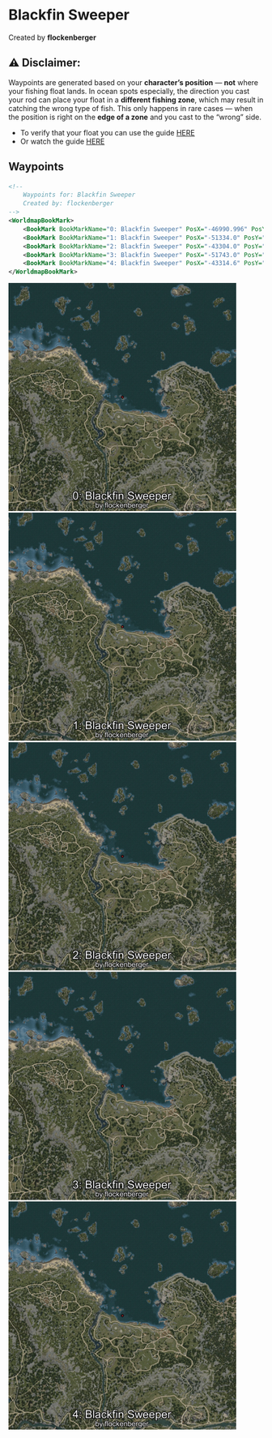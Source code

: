 # Blackfin Sweeper
Created by **flockenberger**

## ⚠️ Disclaimer:
Waypoints are generated based on your __**character’s position**__ — __not__ where your fishing float lands.
In ocean spots especially, the direction you cast your rod can place your float in a **different fishing zone**, which may result in catching the wrong type of fish.
This only happens in rare cases — when the position is right on the **edge of a zone** and you cast to the “wrong” side.

- To verify that your float you can use the guide [HERE](https://flockenberger.github.io/bdo-fish-position/)
- Or watch the guide [HERE](https://youtu.be/t-VXcRoNojk)

## Waypoints
```xml
<!--
    Waypoints for: Blackfin Sweeper
    Created by: flockenberger
-->
<WorldmapBookMark>
    <BookMark BookMarkName="0: Blackfin Sweeper" PosX="-46990.996" PosY="-8201.902" PosZ="111376.414" />
    <BookMark BookMarkName="1: Blackfin Sweeper" PosX="-51334.0" PosY="-8154.0" PosZ="99039.0" />
    <BookMark BookMarkName="2: Blackfin Sweeper" PosX="-43304.0" PosY="-8085.0" PosZ="101926.0" />
    <BookMark BookMarkName="3: Blackfin Sweeper" PosX="-51743.0" PosY="-7743.0" PosZ="113228.0" />
    <BookMark BookMarkName="4: Blackfin Sweeper" PosX="-43314.6" PosY="-8095.5796" PosZ="101791.836" />
</WorldmapBookMark>
```

<img src="./Blackfin Sweeper_0_Preview.webp" width="450"/> <img src="./Blackfin Sweeper_1_Preview.webp" width="450"/> <img src="./Blackfin Sweeper_2_Preview.webp" width="450"/> <img src="./Blackfin Sweeper_3_Preview.webp" width="450"/> <img src="./Blackfin Sweeper_4_Preview.webp" width="450"/> 